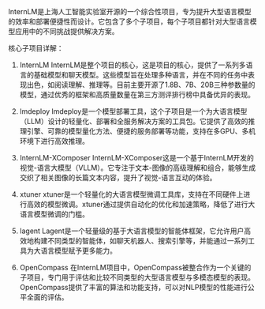 InternLM是上海人工智能实验室开源的一个综合性项目，专为提升大型语言模型的效率和部署便捷性而设计。它包含了多个子项目，每个子项目都针对大型语言模型应用中的不同挑战提供解决方案。

核心子项目详解：

1. InternLM
InternLM是整个项目的核心，这是项目的核心，提供了一系列多语言的基础模型和聊天模型。这些模型旨在处理多种语言，并在不同的任务中表现出色，如阅读理解、推理等。目前主要开源了1.8B、7B、20B三种参数量的模型，通过优秀的框架和高质量数量在第三方测评排行榜中具备优异的表现。

2. lmdeploy
lmdeploy是一个模型部署工具，这个子项目是一个为大语言模型（LLM）设计的轻量化、部署和全服务解决方案的工具包。它提供了高效的推理引擎、可靠的模型量化方法、便捷的服务部署等功能，支持在多GPU、多机环境下进行高效推理。

3. InternLM-XComposer
InternLM-XComposer这是一个基于InternLM开发的视觉-语言大模型（VLLM）。它专注于文本-图像的高级理解和组合，能够生成交织了相关图像的长篇文本内容，提升了视觉-语言互动的体验。

4. xtuner
xtuner是一个轻量化的大语言模型微调工具库，支持在不同硬件上进行高效的模型微调。xtuner通过提供自动化的优化和加速策略，降低了进行大语言模型微调的门槛。

5. lagent
Lagent是一个轻量级的基于大语言模型的智能体框架，它允许用户高效地构建不同类型的智能体，如聊天机器人、搜索引擎等，并能通过一系列工具为大语言模型赋予更多能力。

6. OpenCompass
在InternLM项目中，OpenCompass被整合作为一个关键的子项目，专门用于评估和比较不同类型的大型语言模型与多模态模型的表现。OpenCompass提供了丰富的算法和功能支持，可以对NLP模型的性能进行公平全面的评估。